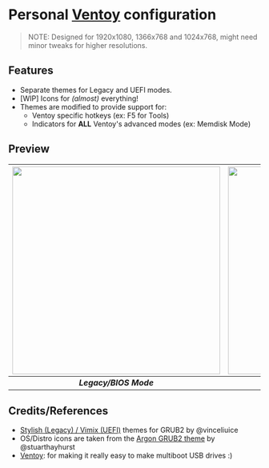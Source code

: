 # Personal [Ventoy](https://www.ventoy.net/en/index.html) configuration
> NOTE: Designed for 1920x1080, 1366x768 and 1024x768, might need minor tweaks for higher resolutions.


## Features

- Separate themes for Legacy and UEFI modes.
- [WIP] Icons for _(almost)_ everything!
- Themes are modified to provide support for:
  - Ventoy specific hotkeys (ex: F5 for Tools)
  - Indicators for **ALL** Ventoy's advanced modes (ex: Memdisk Mode)

## Preview

<div align="center">

| <img src="https://i.ibb.co/d6yK6Kv/Virtual-Box-Boot-from-USB-BIOS-28-07-2022-06-20-30.png" width="415px"> | <img src="https://i.ibb.co/c3x56N3/Virtual-Box-Boot-from-USB-UEFI-28-07-2022-06-19-37.png" width="415px"> |
|:----------------------------------------------------------:|:-----------------------------------------------------:|
|                   **_Legacy/BIOS Mode_**                   |                    **_UEFI Mode_**                    |

</div>

## Credits/References

- [Stylish (Legacy) / Vimix (UEFI)](https://github.com/vinceliuice/grub2-themes) themes for GRUB2 by @vinceliuice
- OS/Distro icons are taken from the [Argon GRUB2 theme](https://github.com/stuarthayhurst/argon-grub-theme) by @stuarthayhurst
- [Ventoy](https://github.com/ventoy/Ventoy): for making it really easy to make multiboot USB drives :)

